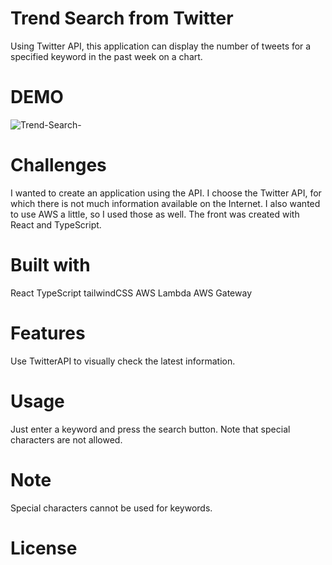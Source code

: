 # Trend Search from Twitter

Using Twitter API, this application can display the number of tweets for a specified keyword in the past week on a chart.

# DEMO

![Trend-Search-](https://user-images.githubusercontent.com/110572532/212582883-7b0b1603-7bc8-45a7-993d-2e8e64abd65d.gif)

# Challenges

I wanted to create an application using the API.
I choose the Twitter API, for which there is not much information available on the Internet.
I also wanted to use AWS a little, so I used those as well.
The front was created with React and TypeScript.

# Built with

React
TypeScript
tailwindCSS
AWS Lambda
AWS Gateway

# Features

Use TwitterAPI to visually check the latest information.

# Usage

Just enter a keyword and press the search button.
Note that special characters are not allowed.

# Note

Special characters cannot be used for keywords.

# License

